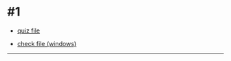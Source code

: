 
# #1

- [quiz file](2cbb997330604e54/#1.py)

- [check file (windows)](2cbb997330604e54/#1.exe)

---
